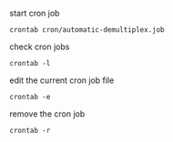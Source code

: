 start cron job

```
crontab cron/automatic-demultiplex.job
```

check cron jobs

```
crontab -l
```

edit the current cron job file

```
crontab -e
```

remove the cron job

```
crontab -r
```

